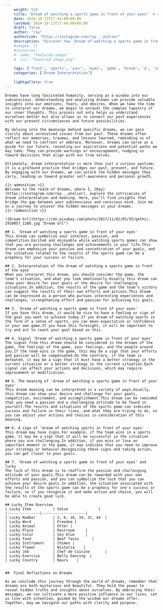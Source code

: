 ```yaml
---
    weight: 518
    title: "Dream of watching a sports game in front of your eyes"  # Assuming 'title' column exists
    date: 2024-10-13T17:44:00+08:00
    lastmod: 2024-10-13T17:44:00+08:00
    draft: false
    author: "ray"
    authorLink: "https://instagram.com/ray._.atelier"
    description: "Discover how 'Dream of watching a sports game in front of your eyes' can interpret your future and uncover its significant meanings in your life."
    #images: []
    #resources:
    #- name: "featured-image"
    #  src: "featured-image.png"
    
    tags: ['front', 'sports', 'your', 'eyes', 'game', 'Dream', 'a', 'in', 'of', 'watching']
    categories: ["Dream Interpretation"]
    
    lightgallery: true
---
```

    
    Dreams have long fascinated humanity, serving as a window into our subconscious. Understanding and analyzing dreams can provide valuable insights into our emotions, fears, and desires. When we take the time to interpret our dreams, we begin to unravel the complex tapestry of our inner thoughts. This process not only helps us understand ourselves better but also allows us to connect our past experiences with our present circumstances and future possibilities.
    
    By delving into the meanings behind specific dreams, we can gain clarity about unresolved issues from our past. These dreams often reflect our memories, traumas, and lessons learned, reminding us of what we need to confront or embrace. Moreover, dreams can serve as a guide for our future, revealing our aspirations and potential paths we may take. They can provide warnings or encouragement, nudging us toward decisions that align with our true selves.
    
    Ultimately, dream interpretation is more than just a curious pastime; it is a profound practice that bridges our past, present, and future. By engaging with our dreams, we can unlock the hidden messages they carry, leading us toward greater self-awareness and personal growth.
    
    {{< admonition >}}
    Welcome to the realm of dreams, where I, [Ray](https://instagram.com/ray._.atelier), explore the intricacies of dream interpretation and meaning. Here, you’ll find insights that bridge the gap between your subconscious and conscious mind. Join me on a journey to uncover the hidden messages in your dreams.
    {{< /admonition >}}
    
    ![Dream Grl](https://cdn.pixabay.com/photo/2017/11/02/03/35/gothic-2910057_1280.jpg "Dream Grl")
    
    ## 1. 'Dream of watching a sports game in front of your eyes'
    This dream can symbolize your interest, passion, and competition.Excited and enjoyable while watching sports games can show that you are pursuing challenges and achievements in your life.This dream can emphasize your passion and concentration of your goals, and the situation related to the results of the sports game can be a prophecy for your success or failure.
    
    ## 2. Interpretation of the dream of watching a sports game in front of the eyes
    When you interpret this dream, you should consider the game, the team's situation, and what you look emotionally.Usually this dream can show your desire for your goals or the desire for challenging situations.In addition, the results of the game and the team's victory can suggest the results of their own efforts and actions.This dream can be expressed as a person who pursues interesting experiences and challenges, strengthening effort and passion for achieving his goals.
    
    ## 3. 'Dream of watching a sports game in front of your eyes'
    If you have this dream, it would be nice to have a feeling or sign of the goal you want to achieve today.If you dream of watching sports in the form of a sense of sports, you can mean expectation or confidence in your own game.If you have this foresight, it will be important to try and act to reach your goal based on this.
    
    ## 4. Signal 'Dream of watching a sports game in front of your eyes'
    The signal from this dream should be considered in the dreams of the game, the feelings of the game, your feelings, and the people around you.If the team wins in the game, this may be a sign that your efforts and passion will be compensated.On the contrary, if the team is defeated, it may be a sign that it must have a better strategy in the current situation or a better strategy in the current situation.Each signal can affect your actions and decisions, which may require improvement or modification.
    
    ## 5. The meaning of 'dream of watching a sports game in front of your eyes'
    This dream meaning can be interpreted in a variety of ways.Usually, this dream can show your desire and challenge for your goals, competition, excitement, and accomplishment.This dream can be reminded that you need a passion and a challenging attitude to be found in yourself.The results and situations of the sports game can indicate success and failure in their lives, and what they are trying to do, so you can adjust your actions and choices in consideration of this meaning.
    
    ## 6. A sign of 'dream of watching sports in front of your eyes'
    This dream may have signs.For example, if the team wins in a sports game, it may be a sign that it will be successful in the situation where you are challenging.In addition, if you miss or lose an important moment in the game, it may indicate that you need to improve your strategy or behavior.Recognizing these signs and taking action, you can get closer to your goals.
    
    ## 7. 'Dream of watching a sports game in front of your eyes' and lucky
    The luck of this dream is to reaffirm the passion and challenging attitude of your goals.This dream can be rewarded with your own efforts and passion, and you can symbolize the luck that you can achieve your desire goals.In addition, the situation associated with the results of the sports game can be a prophecy for one's success or failure, so if you recognize it and make action and choice, you will be able to create good luck.
    
    ## Lucky Item Overview
    | Lucky Item          | Value              |
    |---------------|--------------------|
    | Lucky Number        | 2, 6, 16, 19, 31, 44  |
    | Lucky Word          | Freedom |
    | Lucky Animal        | Otter |
    | Lucky Place         | Restroom     |
    | Lucky Color         | Sky blue     |
    | Lucky Food          | Beef Tacos      |
    | Lucky Instrument    | Chimes |
    | Lucky Flower        | Wisteria    |
    | Lucky Job           | Chef de Cuisine       |
    | Lucky Exercise      | Belly Dancing  |
    | Lucky Country       | Nauru    |
    
    
    ##  Final Reflections on Dreams
    
    As we conclude this journey through the world of dreams, remember that dreams are both mysterious and beautiful. They hold the power to reveal hidden truths and insights about ourselves. By embracing their messages, we can cultivate a more positive influence in our lives. Let us live with intention, guided by the wisdom our dreams offer. Together, may we navigate our paths with clarity and purpose.
    